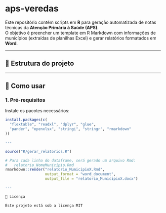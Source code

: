 # aps-veredas
Este repositório contém scripts em **R** para geração automatizada de notas técnicas da **Atenção Primária à Saúde (APS)**.  
O objetivo é preencher um template em R Markdown com informações de municípios (extraídas de planilhas Excel) e gerar relatórios formatados em **Word**.

---

## 📂 Estrutura do projeto
---

## 🚀 Como usar

### 1. Pré-requisitos
Instale os pacotes necessários:

```r
install.packages(c(
  "flextable", "readxl", "dplyr", "glue", 
  "pander", "openxlsx", "stringi", "stringr", "rmarkdown"
))

---

source("R/gerar_relatorios.R")

# Para cada linha do dataframe, será gerado um arquivo Rmd:
#   relatorio_NomeMunicipio.Rmd
rmarkdown::render("relatorio_MunicipioX.Rmd",
                  output_format = "word_document",
                  output_file = "relatorio_MunicipioX.docx")

---

📜 Licença

Este projeto está sob a licença MIT
